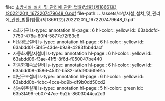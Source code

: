 file:: [소방시설_설치_및_관리에_관한_법률(법률)(제18661호)(20221201)_1672207479648_0.pdf](../assets/소방시설_설치_및_관리에_관한_법률(법률)(제18661호)(20221201)_1672207479648_0.pdf)
file-path:: ../assets/소방시설_설치_및_관리에_관한_법률(법률)(제18661호)(20221201)_1672207479648_0.pdf

- 소화기구
  ls-type:: annotation
  hl-page:: 6
  hl-color:: yellow
  id:: 63abdcfd-7750-478a-80f4-5877e72f83c6
- 비상경보설비
  ls-type:: annotation
  hl-page:: 6
  hl-color:: yellow
  id:: 63abdd01-5b15-43de-b9a8-4283fbb4dacf
- 자동화재탐지설비
  ls-type:: annotation
  hl-page:: 6
  hl-color:: yellow
  id:: 63abdd06-f3ae-41f5-8f6d-f050047be440
- 자동화재속보설비
  ls-type:: annotation
  hl-page:: 6
  hl-color:: yellow
  id:: 63abdd08-d586-4532-b582-b0d90d6fe91a
- 피난구조설비
  ls-type:: annotation
  hl-page:: 6
  hl-color:: yellow
  id:: 63abdd0b-4cbc-4cce-bd9b-df9b0dd50cd2
- 성능위주설계
  ls-type:: annotation
  hl-page:: 5
  hl-color:: green
  id:: 63b3f499-eb07-47ce-9a2b-8603044ca2d3
